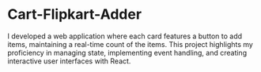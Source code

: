 # Cart-Flipkart-Adder
I developed a web application where each card features a button to add items, maintaining a real-time count of the items. This project highlights my proficiency in managing state, implementing event handling, and creating interactive user interfaces with React.
